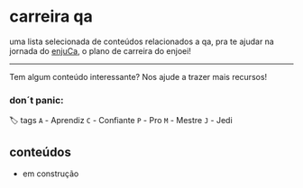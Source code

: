 # carreira qa

uma lista selecionada de conteúdos relacionados a qa, pra te ajudar na jornada do [enjuCa](https://enjuca.enjoei.com.br), o plano de carreira do enjoei!

---
Tem algum conteúdo interessante? Nos ajude a trazer mais recursos!

### don´t panic:

:label: tags
`A` - Aprendiz
`C` - Confiante
`P` - Pro
`M` - Mestre
`J` - Jedi

## conteúdos
- em construção